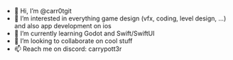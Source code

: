- 👋 Hi, I’m @carr0tgit
- 👀 I’m interested in everything game design (vfx, coding, level design, ...) and also app development on ios
- 🌱 I’m currently learning Godot and Swift/SwiftUI
- 💞️ I’m looking to collaborate on cool stuff
- 📫 Reach me on discord: carrypott3r

<!---
carr0tgit/carr0tgit is a ✨ special ✨ repository because its `README.md` (this file) appears on your GitHub profile.
You can click the Preview link to take a look at your changes.
--->
